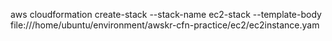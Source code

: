 aws cloudformation create-stack --stack-name ec2-stack --template-body file:///home/ubuntu/environment/awskr-cfn-practice/ec2/ec2instance.yam